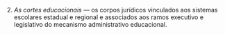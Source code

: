 ﻿2. *As cortes educacionais —* os corpos jurídicos vinculados aos sistemas escolares estadual e regional e associados aos ramos executivo e legislativo do mecanismo administrativo educacional.